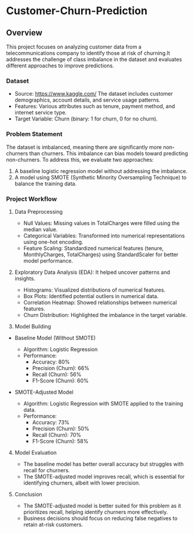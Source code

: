 # Customer-Churn-Prediction
## Overview
 This project focuses on analyzing customer data from a telecommunications company to identify those at risk of churning.It addresses the challenge of class imbalance in the dataset and evaluates different approaches to improve predictions.

### Dataset
* Source: https://www.kaggle.com/  The dataset includes customer demographics, account details, and service usage patterns.
* Features: Various attributes such as tenure, payment method, and internet service type.
* Target Variable: Churn (binary: 1 for churn, 0 for no churn).

### Problem Statement
The dataset is imbalanced, meaning there are significantly more non-churners than churners. This imbalance can bias models toward predicting non-churners. To address this, we evaluate two approaches:
1. A baseline logistic regression model without addressing the imbalance.
2. A model using SMOTE (Synthetic Minority Oversampling Technique) to balance the training data.

### Project Workflow
1. Data Preprocessing
    * Null Values: Missing values in TotalCharges were filled using the median value.
    * Categorical Variables: Transformed into numerical representations using one-hot encoding.
    * Feature Scaling: Standardized numerical features (tenure, MonthlyCharges, TotalCharges) using StandardScaler for better model performance.

2. Exploratory Data Analysis (EDA):
   It helped uncover patterns and insights.
    * Histograms: Visualized distributions of numerical features.
    * Box Plots: Identified potential outliers in numerical data.
    * Correlation Heatmap: Showed relationships between numerical features.
    * Churn Distribution: Highlighted the imbalance in the target variable.

3. Model Building
 * Baseline Model (Without SMOTE)
    * Algorithm: Logistic Regression
    * Performance:
      * Accuracy: 80%
      * Precision (Churn): 66%
      * Recall (Churn): 56%
      * F1-Score (Churn): 60%

 * SMOTE-Adjusted Model
    * Algorithm: Logistic Regression with SMOTE applied to the training data.
    * Performance:
      * Accuracy: 73%
      * Precision (Churn): 50%
      * Recall (Churn): 70%
      * F1-Score (Churn): 58%
                
4. Model Evaluation
   * The baseline model has better overall accuracy but struggles with recall for churners.
   * The SMOTE-adjusted model improves recall, which is essential for identifying churners, albeit with lower precision.
     
5. Conclusion
   * The SMOTE-adjusted model is better suited for this problem as it prioritizes recall, helping identify churners more effectively.
   * Business decisions should focus on reducing false negatives to retain at-risk customers.
